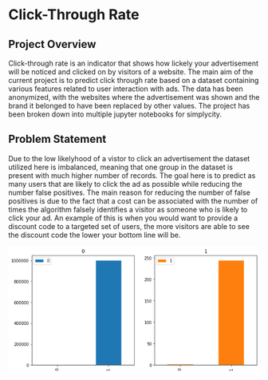 # Click-Through Rate

 ## Project Overview
 
Click-through rate is an indicator that shows how lickely your advertisement will be noticed and clicked on by visitors of a website. The main aim of the current project is to predict click through rate based on a dataset containing various features related to user interaction with ads. The data has been anonymized, with the websites where the advertisement was shown and the brand it belonged to have been replaced by other values. The project has been broken down into multiple jupyter notebooks for simplycity. 

## Problem Statement
Due to the low likelyhood of a vistor to click an advertisement the dataset utilized here is imbalanced, meaning that one group in the dataset is present with much higher number of records. The goal here is to predict as many users that are likely to click the ad as possible while reducing the number false positives. The main reason for reducing the number of false positives is due to the fact that a cost can be associated with the number of times the algorithm falsely identifies a visitor as someone who is likely to click your ad. An example of this is when you would want to provide a discount code to a targeted set of users, the more visitors are able to see the discount code the lower your bottom line will be.
<p>
<img src='../images/bar_imbalance.png'>
</p>

